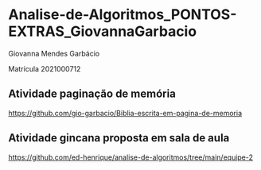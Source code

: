 # Analise-de-Algoritmos_PONTOS-EXTRAS_GiovannaGarbacio
Giovanna Mendes Garbácio

Matrícula 2021000712

## Atividade paginação de memória
https://github.com/gio-garbacio/Biblia-escrita-em-pagina-de-memoria

## Atividade gincana proposta em sala de aula
https://github.com/ed-henrique/analise-de-algoritmos/tree/main/equipe-2